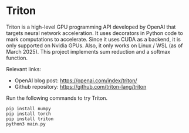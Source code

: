 # Triton

Triton is a high-level GPU programming API developed by OpenAI that targets neural network
acceleration. It uses decorators in Python code to mark computations to accelerate. Since it uses
CUDA as a backend, it is only supported on Nvidia GPUs. Also, it only works on Linux / WSL (as of
March 2025). This project implements sum reduction and a softmax function.

Relevant links:

- OpenAI blog post: https://openai.com/index/triton/
- Github repository: https://github.com/triton-lang/triton

Run the following commands to try Triton.

```
pip install numpy
pip install torch
pip install triton
python3 main.py
```
